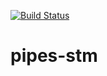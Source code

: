 [![Build Status](https://travis-ci.org/ExternalReality/pipes-stm.png)](https://travis-ci.org/ExternalReality/pipes-stm)

pipes-stm
=========

